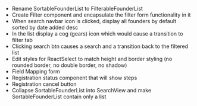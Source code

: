 - Rename SortableFounderList to FilterableFounderList
- Create Filter component and encapsulate the filter form functionality in it
- When search navbar icon is clicked, display all founders by default sorted by date added desc
- In the list display a cog (gears) icon which would cause a transition to filter tab
- Clicking search btn causes a search and a transition back to the filtered list
- Edit styles for ReactSelect to match height and border styling (no rounded border, no double border, no shadow)
- Field Mapping form
- Registration status component that will show steps
- Registration cancel button
- Collapse SortableFounderList into SearchView and make SortableFounderList contain only a list
